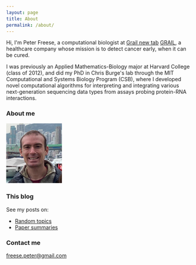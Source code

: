 ```yaml
---
layout: page
title: About
permalink: /about/
---
```


Hi, I'm Peter Freese, a computational biologist at <a href="https://www.grail.com" target="_blank">Grail new tab</a> [GRAIL](https://www.grail.com), a healthcare company whose mission is to detect cancer early, when it can be cured.

I was previously an Applied Mathematics-Biology major at Harvard College (class of 2012), and did my PhD in Chris Burge's lab through the MIT Computational and Systems Biology Program (CSB), where I developed novel computational algorithms for interpreting and integrating various next-generation sequencing data types from assays probing protein-RNA interactions.

### About me

<img src="/images/freese_peter_headshot.jpg" width="150">

### This blog

See my posts on:

- <a href="https://pfreese.github.io/tag/random/" target="blank">Random topics</a>
- <a href="https://pfreese.github.io/tag/papers/" target="blank">Paper summaries</a>

### Contact me

[freese.peter@gmail.com](mailto:freese.peter@gmail.com)
